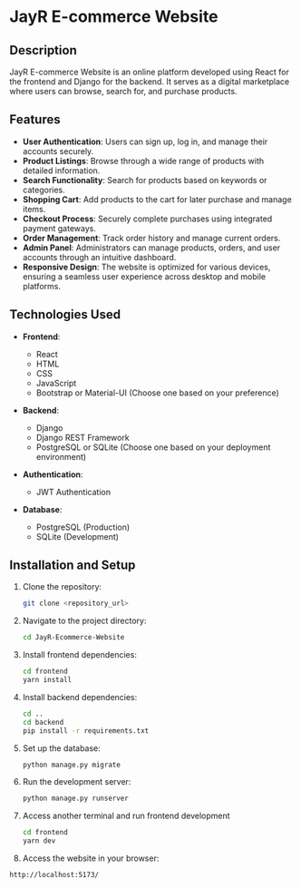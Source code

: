 # JayR E-commerce Website

## Description

JayR E-commerce Website is an online platform developed using React for the frontend and Django for the backend. It serves as a digital marketplace where users can browse, search for, and purchase products.

## Features

- **User Authentication**: Users can sign up, log in, and manage their accounts securely.
- **Product Listings**: Browse through a wide range of products with detailed information.
- **Search Functionality**: Search for products based on keywords or categories.
- **Shopping Cart**: Add products to the cart for later purchase and manage items.
- **Checkout Process**: Securely complete purchases using integrated payment gateways.
- **Order Management**: Track order history and manage current orders.
- **Admin Panel**: Administrators can manage products, orders, and user accounts through an intuitive dashboard.
- **Responsive Design**: The website is optimized for various devices, ensuring a seamless user experience across desktop and mobile platforms.

## Technologies Used

- **Frontend**:
  - React
  - HTML
  - CSS
  - JavaScript
  - Bootstrap or Material-UI (Choose one based on your preference)

- **Backend**:
  - Django
  - Django REST Framework
  - PostgreSQL or SQLite (Choose one based on your deployment environment)

- **Authentication**:
  - JWT Authentication

- **Database**:
  - PostgreSQL (Production)
  - SQLite (Development)

## Installation and Setup

1. Clone the repository:

   ```bash
   git clone <repository_url>

2. Navigate to the project directory:

   ```bash
   cd JayR-Ecommerce-Website

3. Install frontend dependencies:
   
   ```bash
   cd frontend
   yarn install

4. Install backend dependencies:

   ```bash
   cd ..
   cd backend
   pip install -r requirements.txt

5. Set up the database:
   
   ```bash
   python manage.py migrate

7. Run the development server:
   
   ```bash
   python manage.py runserver
   
9. Access another terminal and run frontend development

   ```bash
   cd frontend
   yarn dev
   
10. Access the website in your browser:

   ```bash
   http://localhost:5173/


   

   





